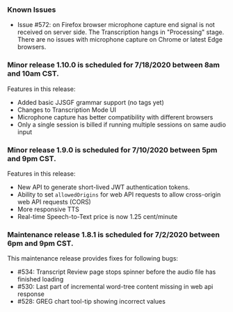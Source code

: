 ### Known Issues 

* Issue #572: on Firefox browser microphone capture end signal is not received on server side. The Transcription hangs in "Processing" stage.
There are no issues with microphone capture on Chrome or latest Edge browsers.

### Minor release 1.10.0 is scheduled for 7/18/2020 between 8am and 10am CST.

Features in this release:
* Added basic JJSGF grammar support (no tags yet)
* Changes to Transcription Mode UI
* Microphone capture has better compatibility with different browsers
* Only a single session is billed if running multiple sessions on same audio input

### Minor release 1.9.0 is scheduled for 7/10/2020 between 5pm and 9pm CST.

Features in this release:
* New API to generate short-lived JWT authentication tokens. 
* Ability to set `allowedOrigins` for web API requests to allow cross-origin web API requests (CORS)
* More responsive TTS
* Real-time Speech-to-Text price is now 1.25 cent/minute

### Maintenance release 1.8.1 is scheduled for 7/2/2020 between 6pm and 9pm CST.
This maintenance release provides fixes for following bugs:
* #534: Transcript Review page stops spinner before the audio file has finished loading
* #530: Last part of incremental word-tree content missing in web api response
* #528: GREG chart tool-tip showing incorrect values











